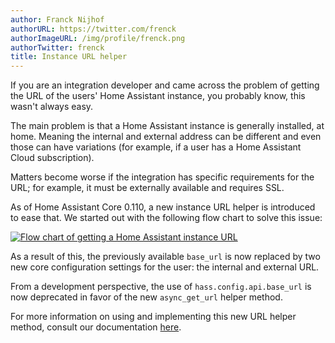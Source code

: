 ```yaml
---
author: Franck Nijhof
authorURL: https://twitter.com/frenck
authorImageURL: /img/profile/frenck.png
authorTwitter: frenck
title: Instance URL helper
---
```


If you are an integration developer and came across the problem of getting the
URL of the users' Home Assistant instance, you probably know, this wasn't always
easy.

The main problem is that a Home Assistant instance is generally installed, at home.
Meaning the internal and external address can be different and even those can
have variations (for example, if a user has a Home Assistant Cloud subscription).

Matters become worse if the integration has specific requirements for the URL;
for example, it must be externally available and requires SSL.

As of Home Assistant Core 0.110, a new instance URL helper is introduced to
ease that. We started out with the following flow chart to solve this issue:

[![Flow chart of getting a Home Assistant instance URL](/img/en/blog/2020-05-instance-url-helper/flowchart.png)](/img/en/blog/2020-05-instance-url-helper/flowchart.png)

As a result of this, the previously available `base_url` is now replaced by two
new core configuration settings for the user: the internal and external URL.

From a development perspective, the use of `hass.config.api.base_url` is now
deprecated in favor of the new `async_get_url` helper method.

For more information on using and implementing this new URL helper method,
consult our documentation [here](/docs/instance_url).
